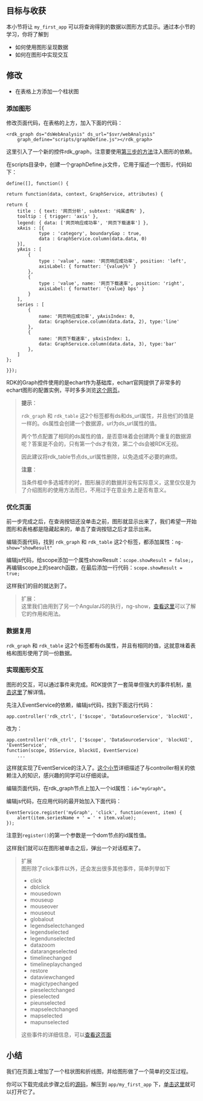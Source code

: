 ## 目标与收获

本小节将让 `my_first_app` 可以将查询得到的数据以图形方式显示。通过本小节的学习，你将了解到

- 如何使用图形呈现数据
- 如何在图形中实现交互


## 修改
- 在表格上方添加一个柱状图


### 添加图形
修改页面代码，在表格的上方，加入下面的代码：
~~~
<rdk_graph ds="dsWebAnalysis" ds_url="$svr/webAnalysis"
	graph_define="scripts/graphDefine.js"></rdk_graph>
~~~
这里引入了一个新的控件rdk_graph，注意要使用[第三步的方法](03_use_first_control.html#dep-inject)注入图形的依赖。

在scripts目录中，创建一个graphDefine.js文件，它用于描述一个图形，代码如下：
~~~
define([], function() {

return function(data, context, GraphService, attributes) {

return {
    title : { text: '网页分析', subtext: '纯属虚构' },
    tooltip : { trigger: 'axis' },
    legend: { data: ['网页响应成功率', '网页下载速率'] },
    xAxis : [{
            type : 'category', boundaryGap : true,
            data : GraphService.column(data.data, 0)
	}],
    yAxis : [
        {
            type : 'value', name: '网页响应成功率', position: 'left',
            axisLabel: { formatter: '{value}%' }
        },
        {
            type : 'value', name: '网页下载速率', position: 'right',
            axisLabel: { formatter: '{value} bps' }
        }
    ],
    series : [
        {
            name: '网页响应成功率', yAxisIndex: 0,
            data: GraphService.column(data.data, 2), type:'line'
        },
        {
            name: '网页下载速率', yAxisIndex: 1,
            data: GraphService.column(data.data, 3), type:'bar'
        },
    ]
};

}});
~~~

RDK的Graph控件使用的是echart作为基础库，echart官网提供了非常多的echart图形的配置实例，平时多多浏览[这个网页](http://echarts.baidu.com/examples.html)。

> **提示**：
> 
> `rdk_graph` 和 `rdk_table` 这2个标签都有ds和ds_url属性，并且他们的值是一样的。ds属性会创建一个数据源，url为ds_url属性的值。
> 
> 两个节点配置了相同的ds属性的值，是否意味着会创建两个重复的数据源呢？答案是不会的，只有第一个ds才有效，第二个ds会被RDK无视。
> 
> 因此建议将rdk_table节点ds_url属性删除，以免造成不必要的麻烦。
>
> **注意**：
> 
> 当条件框中多选城市的时，图形展示的数据并没有实际意义，这里仅仅是为了介绍图形的使用方法而已，不用过于在意业务上是否有意义。

### 优化页面
前一步完成之后，在查询按钮还没单击之前，图形就显示出来了，我们希望一开始图形和表格都是隐藏起来的，单击了查询按钮之后才显示出来。

编辑页面代码，找到 `rdk_graph` 和 `rdk_table` 这2个标签，都添加属性：`ng-show="showResult"`

编辑js代码，给scope添加一个属性showResult：`scope.showResult = false;`，再编辑scope上的search函数，在最后添加一行代码：`scope.showResult = true;`

这样我们的目的就达到了。

> 扩展：<br>
> 这里我们由用到了另一个AngularJS的执行，ng-show，[查看这里](http://docs.ngnice.com/api/ng/directive/ngShow)可以了解它的作用和用法。

### 数据复用

`rdk_graph` 和 `rdk_table` 这2个标签都有ds属性，并且有相同的值，这就意味着表格和图形使用了同一份数据。

### 实现图形交互
图形的交互，可以通过事件来完成。RDK提供了一套简单但强大的事件机制，[单击这里](/rdk_client/doc/common/event)了解详情。

先注入EventService的依赖，编辑js代码，找到下面这行代码：
~~~
app.controller('rdk_ctrl', ['$scope', 'DataSourceService', 'blockUI',
~~~
改为：
~~~
app.controller('rdk_ctrl', ['$scope', 'DataSourceService', 'blockUI', 'EventService',
function(scope, DSService, blockUI, EventService)
	...
~~~

这样就实现了EventService的注入了。[这个小节](/rdk_client/doc/common/dependency_injection.html#ctrl)详细描述了与controller相关的依赖注入的知识，感兴趣的同学可以仔细阅读。

编辑页面代码，在rdk_graph节点上加入一个id属性：`id="myGraph"`。

编辑js代码，在应用代码的最开始加入下面代码：
~~~
EventService.register('myGraph', 'click', function(event, item) {
	alert(item.seriesName + ' = ' + item.value);
});
~~~
注意到`register()`的第一个参数是一个dom节点的id属性值。

这样我们就可以在图形被单击之后，弹出一个对话框来了。

> 扩展<br>
> 图形除了click事件以外，还会发出很多其他事件，简单列举如下
> 
> - click
> - dblclick
> - mousedown
> - mouseup
> - mouseover
> - mouseout
> - globalout
> - legendselectchanged
> - legendselected
> - legendunselected
> - datazoom
> - datarangeselected
> - timelinechanged
> - timelineplaychanged
> - restore
> - dataviewchanged
> - magictypechanged
> - pieselectchanged
> - pieselected
> - pieunselected
> - mapselectchanged
> - mapselected
> - mapunselected
> 
> 这些事件的详细信息，可以[查看这页面](http://echarts.baidu.com/api.html#events)




## 小结
我们在页面上增加了一个柱状图和折线图，并给图形做了一个简单的交互过程。

你可以下载完成此步骤之后的[源码](07_show_data_in_graph.zip)，解压到 `app/my_first_app` 下，[单击这里](/rdk_server/app/my_first_app/web/index.html)就可以打开它了。


<div title="第7步 将查询得到的数据以图形方式呈现 - RDK应用开发最佳实践" id="__hidden__">
<script src="/doc/tools/doc_js/misc.js"></script>
</div>